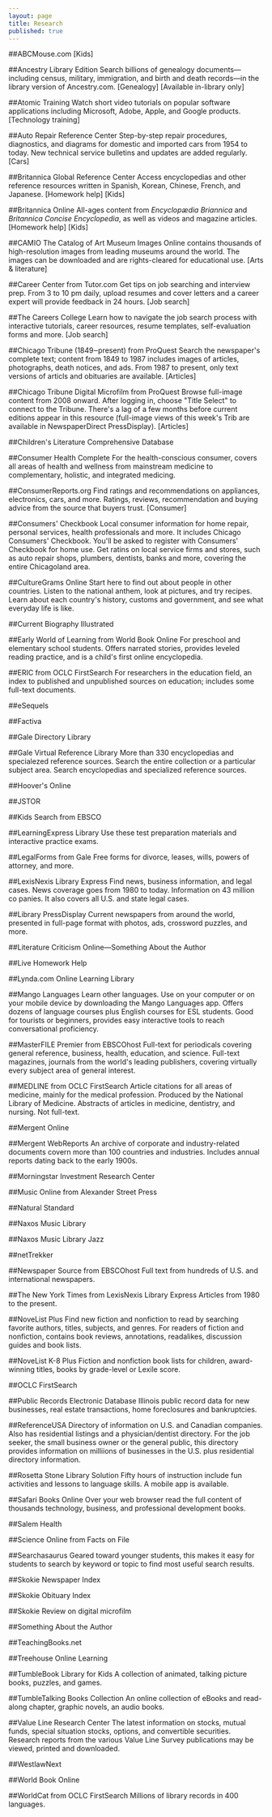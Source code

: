 ```yaml
---
layout: page
title: Research
published: true
---
```


##ABCMouse.com
[Kids]

##Ancestry Library Edition 
Search billions of genealogy documents&#8212;including census, military, immigration, and birth and death records&#8212;in the library version of Ancestry.com.
[Genealogy]
[Available in-library only]

##Atomic Training
Watch short video tutorials on popular software applications including Microsoft, Adobe, Apple, and Google products.
[Technology training]

##Auto Repair Reference Center
Step-by-step repair procedures, diagnostics, and diagrams for domestic and imported cars from 1954 to today. New technical service bulletins and updates are added regularly.
[Cars]

##Britannica Global Reference Center
Access encyclopedias and other reference resources written in Spanish, Korean, Chinese, French, and Japanese.
[Homework help]
[Kids]

##Britannica Online
All-ages content from _Encyclop&#230;dia Briannica_ and _Britannica Concise Encyclopedia_, as well as videos and magazine articles.
[Homework help]
[Kids]

##CAMIO
The Catalog of Art Museum Images Online contains thousands of high-resolution images from leading museums around the world. The images can be downloaded and are rights-cleared for educational use.
[Arts & literature]

##Career Center from Tutor.com
Get tips on job searching and interview prep. From 3 to 10 pm daily, upload resumes and cover letters and a career expert will provide feedback in 24 hours.
[Job search]

##The Careers College
Learn how to navigate the job search process with interactive tutorials, career resources, resume templates, self-evaluation forms and more.
[Job search]

##Chicago Tribune (1849&#8210;present) from ProQuest
Search the newspaper's complete text; content from 1849 to 1987 includes images of articles, photographs, death notices, and ads. From 1987 to present, only text versions of articls and obituaries are available.
[Articles]

##Chicago Tribune Digital Microfilm from ProQuest
Browse full-image content from 2008 onward. After logging in, choose "Title Select" to connect to the Tribune. There's a lag of a few months before current editions appear in this resource (full-image views of this week's Trib are available in NewspaperDirect PressDisplay).
[Articles]

##Children's Literature Comprehensive Database

##Consumer Health Complete
For the health-conscious consumer, covers all areas of health and wellness from mainstream medicine to complementary, holistic, and integrated medicing.

##ConsumerReports.org
Find ratings and recommendations on appliances, electronics, cars, and more. Ratings, reviews, recommendation and buying advice from the source that buyers trust.
[Consumer]

##Consumers' Checkbook
Local consumer information for home repair, personal services, health professionals and more. It includes Chicago Consumers' Checkbook. You'll be asked to register with Consumers' Checkbook for home use. Get ratins on local service firms and  stores, such as auto repair shops, plumbers, dentists, banks and more, covering the entire Chicagoland area.

##CultureGrams Online
Start here to find out about people in other countries. Listen to the national anthem, look at pictures, and try recipes. Learn about each country's history, customs and government, and see what everyday life is like.

##Current Biography Illustrated

##Early World of Learning from World Book Online
For preschool and elementary school students. Offers narrated stories, provides leveled reading practice, and is a child's first online encyclopedia.

##ERIC from OCLC FirstSearch
For researchers in the education field, an index to published and unpublished sources on education; includes some full-text documents.

##eSequels

##Factiva

##Gale Directory Library

##Gale Virtual Reference Library
More than 330 encyclopedias and specialezed reference sources. Search the entire collection or a particular subject area. Search encyclopedias and specialized reference sources.

##Hoover's Online

##JSTOR

##Kids Search from EBSCO

##LearningExpress Library
Use these test preparation materials and interactive practice exams.

##LegalForms from Gale
Free forms for divorce, leases, wills, powers of attorney, and more.

##LexisNexis Library Express
Find news, business information, and legal cases. News coverage goes from 1980 to today. Information on 43 million co panies. It also covers all U.S. and state legal cases.

##Library PressDisplay
Current newspapers from around the world, presented in full-page format with photos, ads, crossword puzzles, and more.

##Literature Criticism Online&#8212;Something About the Author


##Live Homework Help

##Lynda.com Online Learning Library

##Mango Languages
Learn other languages. Use on your computer or on your mobile device by downloading the Mango Languages app. Offers dozens of language courses plus English courses for ESL students. Good for tourists or beginners, provides easy interactive tools to reach conversational proficiency.

##MasterFILE Premier from EBSCOhost
Full-text for periodicals covering general reference, business, health, education, and science. Full-text magazines, journals from the world's leading publishers, covering virtually every subject area of general interest.

##MEDLINE from OCLC FirstSearch
Article citations for all areas of medicine, mainly for the medical profession. Produced by the National Library of Medicine. Abstracts of articles in medicine, dentistry, and nursing. Not full-text.

##Mergent Online

##Mergent WebReports
An archive of corporate and industry-related documents covern more than 100 countries and industries. Includes annual reports dating back to the early 1900s. 

##Morningstar Investment Research Center

##Music Online from Alexander Street Press

##Natural Standard

##Naxos Music Library 

##Naxos Music Library Jazz

##netTrekker

##Newspaper Source from EBSCOhost
Full text from hundreds of U.S. and international newspapers.


##The New York Times from LexisNexis Library Express
Articles from 1980 to the present.

##NoveList Plus
Find new fiction and nonfiction to read by searching favorite authors, titles, subjects, and genres. For readers of fiction and nonfiction, contains book reviews, annotations, readalikes, discussion guides and book lists.

##NoveList K-8 Plus
Fiction and nonfiction book lists for children, award-winning titles, books by grade-level or Lexile score.

##OCLC FirstSearch

##Public Records Electronic Database
Illinois public record data for new businesses, real estate transactions, home foreclosures and bankruptcies.

##ReferenceUSA
Directory of information on U.S. and Canadian companies. Also has residential listings and a physician/dentist directory. For the job seeker, the small business owner or the general public, this directory provides information on milliions of businesses in the U.S. plus residential directory information.

##Rosetta Stone Library Solution
Fifty hours of instruction include fun activities and lessons to language skills. A mobile app is available. 

##Safari Books Online
Over your web browser read the full content of thousands technology, business, and professional development books.

##Salem Health

##Science Online from Facts on File

##Searchasaurus
Geared toward younger students, this makes it easy for students to search by keyword or topic to find most useful search results.

##Skokie Newspaper Index

##Skokie Obituary Index

##Skokie Review on digital microfilm

##Something About the Author

##TeachingBooks.net

##Treehouse Online Learning

##TumbleBook Library for Kids
A collection of animated, talking picture books, puzzles, and games.

##TumbleTalking Books Collection
An online collection of eBooks and read-along chapter, graphic novels, an audio books.

##Value Line Research Center
The latest information on stocks, mutual funds, special situation stocks, options, and convertible securities. Research reports from the various Value Line Survey publications may be viewed, printed and downloaded. 

##WestlawNext

##World Book Online

##WorldCat from OCLC FirstSearch
Millions of library records in 400 languages.